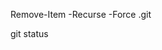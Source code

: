 <!-- unlink git completley -->
Remove-Item -Recurse -Force .git

<!-- unlink git completley -->


<!-- check  -->
git status

<!-- response : fatal: not a git repository (or any of the parent directories): .git -->


<!-- check  -->
